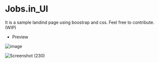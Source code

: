 # Jobs.in_UI

It is a sample landind page using boostrap and css. Feel free to contribute. (WIP)

- Preview

![image](https://user-images.githubusercontent.com/85868593/203792043-687eadfd-aef7-41e4-8cda-7f658443c7f6.png)


![Screenshot (230)](https://user-images.githubusercontent.com/85868593/203792127-a222b1dc-7ee9-473a-8cb0-eff4f38d79dd.png)
